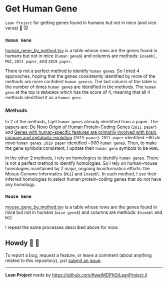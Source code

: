 # Get Human Gene

`Lean Project` for getting genes found in humans but not in mice (and vice versa) :baby: :mouse:

### `Human Gene`

[human_gene_by_method.tsv](./output/human_gene_by_method.tsv) is a table whose rows are the genes found in humans but not in mice (`human gene`s) and columns are methods: `Ensembl`, `MGI`, `2011 paper`, and `2019 paper`.

There is not a perfect method to identify `human gene`s.
So I tried 4 approaches, hoping that the genes consistently identified by more of the methods are more confident `human genes`s.
The last column of the table is the number of times `human gene`s are identified in the methods.
The `human gene` at the top is `DNAH10OS` which has the score of 4, meaning that all 4 methods identified it as a `human gene`.

### Methods

In 2 of the methods, I get `human gene`s already identified from a paper.
The papers are: [De Novo Origin of Human Protein-Coding Genes](https://journals.plos.org/plosgenetics/article?id=10.1371/journal.pgen.1002379) (`2011 paper`) and [Genes with human-specific features are primarily involved with brain, immune and metabolic evolution](https://bmcbioinformatics.biomedcentral.com/articles/10.1186/s12859-019-2886-2) (`2019 paper`).
`2011 paper` identified ~60 _de novo_ `human gene`s.
`2019 paper` identified ~900 `human gene`s.
Then, to make the gene symbols consistent, I update their `human gene` symbols to be `HGNC`.

In the other 2 methods, I rely on homologies to identify `human gene`s.
There is not a perfect method to identify homologies.
So I rely on human-mouse homologies maintained by 2 major, ongoing bioinformatics efforts: the Mosue Genome Informatics (`MGI`) and `Ensembl`.
In each method, I use their inferred homologies to select human protein-coding genes that do not have any homology.

### `Mouse Gene`

[mouse_gene_by_method.tsv](./output/mouse_gene_by_method.tsv) is a table whose rows are the genes found in mice but not in humans (`mice gene`s) and columns are methods: `Ensembl` and `MGI`.

I repeat the same processes described above for mice.

## Howdy :wave: :cowboy_hat_face:

To report a bug, request a feature, or leave a comment (about anything related to this repository), just [submit an issue](https://github.com/KwatMDPhD/get_human_gene.pro/issues/new/choose).

---

**Lean Project** made by https://github.com/KwatMDPhD/LeanProject.jl
